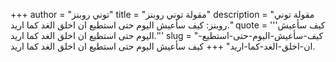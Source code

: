 +++
author = "توني روبنز"
title = "مقولة توني روبنز"
description = "مقولة توني روبنز: كيف سأعيش اليوم حتى استطيع ان اخلق الغد كما اريد."
quote = '''كيف سأعيش اليوم حتى استطيع ان اخلق الغد كما اريد.''' 
slug = "كيف-سأعيش-اليوم-حتى-استطيع-ان-اخلق-الغد-كما-اريد"
+++
كيف سأعيش اليوم حتى استطيع ان اخلق الغد كما اريد.
